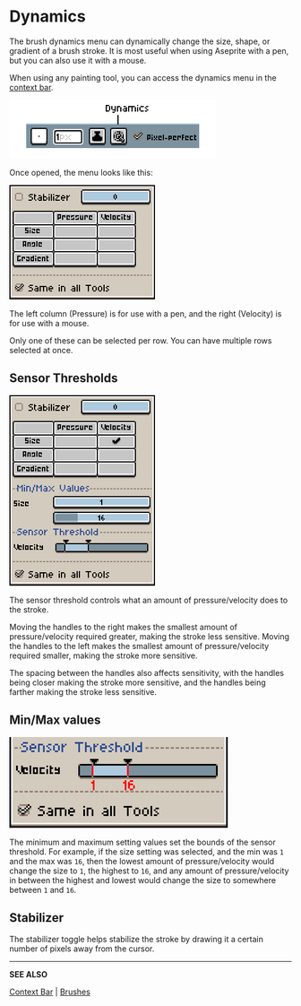 # Dynamics

The brush dynamics menu can dynamically change the size, shape, or gradient of a brush stroke. It is most useful when using Aseprite with a pen, but you can also use it with a mouse. 

When using any painting tool, you can access the dynamics menu in the [context bar](context-bar.md). 

![Context bar example](dynamics/contextbar.png)

Once opened, the menu looks like this:

![Dynamics menu](dynamics/dynamics.png)

The left column (Pressure) is for use with a pen, and the right (Velocity) is for use with a mouse. 

Only one of these can be selected per row. You can have multiple rows selected at once.

## Sensor Thresholds

![Sensor thresholds example](dynamics/thresholds.png)

The sensor threshold controls what an amount of pressure/velocity does to the stroke. 

Moving the handles to the right makes the smallest amount of pressure/velocity required greater, making the stroke less sensitive. Moving the handles to the left makes the smallest amount of pressure/velocity required smaller, making the stroke more sensitive. 

The spacing between the handles also affects sensitivity, with the handles being closer making the stroke more sensitive, and the handles being farther making the stroke less sensitive.

## Min/Max values

![Min/max example](dynamics/minmax.png)

The minimum and maximum setting values set the bounds of the sensor threshold. For example, if the size setting was selected, and the min was `1` and the max was `16`, then the lowest amount of pressure/velocity would change the size to `1`, the highest to `16`, and any amount of pressure/velocity in between the highest and lowest would change the size to somewhere between `1` and `16`.

## Stabilizer

The stabilizer toggle helps stabilize the stroke by drawing it a certain number of pixels away from the cursor.

----

**SEE ALSO**

[Context Bar](context-bar.md) |
[Brushes](brushes.md) 


